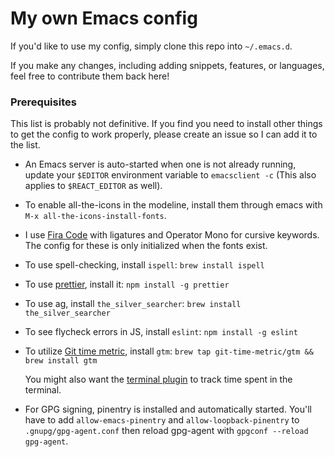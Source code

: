 # My own Emacs config

If you'd like to use my config, simply clone this repo into `~/.emacs.d`.

If you make any changes, including adding snippets, features, or languages, feel
free to contribute them back here!

### Prerequisites

This list is probably not definitive. If you find you need to install other
things to get the config to work properly, please create an issue so I can add
it to the list.

- An Emacs server is auto-started when one is not already running, update your
  `$EDITOR` environment variable to `emacsclient -c` (This also applies to
  `$REACT_EDITOR` as well).

- To enable all-the-icons in the modeline, install them through emacs with `M-x
  all-the-icons-install-fonts`.

- I use [Fira Code](https://github.com/tonsky/FiraCode) with ligatures and
  Operator Mono for cursive keywords. The config for these is only initialized
  when the fonts exist.

- To use spell-checking, install `ispell`: `brew install ispell`

- To use [prettier](https://prettier.io/), install it: `npm install -g prettier`

- To use ag, install `the_silver_searcher`: `brew install
  the_silver_searcher`

- To see flycheck errors in JS, install `eslint`: `npm install -g eslint`

- To utilize [Git time metric](https://github.com/git-time-metric/gtm), install
  `gtm`: `brew tap git-time-metric/gtm && brew install gtm`

  You might also want the [terminal
  plugin](https://github.com/git-time-metric/gtm-terminal-plugin) to track time
  spent in the terminal.

- For GPG signing, pinentry is installed and automatically started. You'll have
  to add `allow-emacs-pinentry` and `allow-loopback-pinentry` to `.gnupg/gpg-agent.conf`
  then reload gpg-agent with `gpgconf --reload gpg-agent`.
